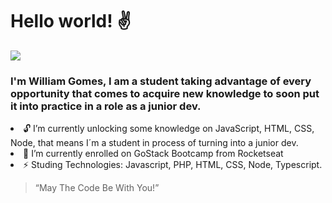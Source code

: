 <h1>Hello world! ✌️</h1>

<a href="https://www.linkedin.com/in/william-embuscadoproximolevel/" rel="Hello">
<img src="https://img.shields.io/badge/linkedin-%230077B5.svg?&style=for-the-badge&logo=linkedin&logoColor=white" ></a>
<h3>I'm William Gomes, I am a student taking advantage of every opportunity that comes to acquire new knowledge to soon put it into practice in a role as a junior dev.</h3>

<li>🔓 I’m currently unlocking some knowledge on JavaScript, HTML, CSS, Node, that means I´m a student in process of turning into a junior dev.</li>
  <li>🚀 I’m currently enrolled on GoStack Bootcamp from Rocketseat</li>
  <li>⚡ Studing Technologies: Javascript, PHP, HTML, CSS, Node, Typescript.</li>
<p></P>
  <p></p>
<p><blockquote align="heinght">“May The Code Be With You!”</blockquote></p>

